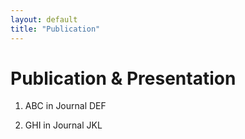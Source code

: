 ```yaml
---
layout: default
title: "Publication"
---
```

# Publication & Presentation

1. ABC in Journal DEF

2. GHI in Journal JKL
